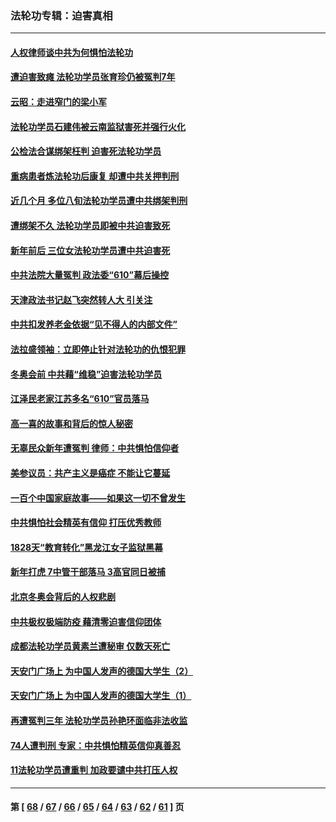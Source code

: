 ### 法轮功专辑：迫害真相
---
#### [人权律师谈中共为何惧怕法轮功](../../pages/nf4379/n13601990.md?02280430) 
#### [遭迫害致瘫 法轮功学员张育珍仍被冤判7年](../../pages/nf4379/n13565875.md?02280430) 
#### [云昭：走进窄门的梁小军](../../pages/nf4379/n13605425.md?02280430) 
#### [法轮功学员石建伟被云南监狱害死并强行火化](../../pages/nf4379/n13599603.md?02280430) 
#### [公检法合谋绑架枉判 迫害死法轮功学员](../../pages/nf4379/n13596338.md?02280430) 
#### [重病患者炼法轮功后康复 却遭中共关押判刑](../../pages/nf4379/n13593948.md?02280430) 
#### [近几个月 多位八旬法轮功学员遭中共绑架判刑](../../pages/nf4379/n13591671.md?02280430) 
#### [遭绑架不久 法轮功学员即被中共迫害致死](../../pages/nf4379/n13587121.md?02280430) 
#### [新年前后 三位女法轮功学员遭中共迫害死](../../pages/nf4379/n13584573.md?02280430) 
#### [中共法院大量冤判 政法委“610”幕后操控](../../pages/nf4379/n13578342.md?02280430) 
#### [天津政法书记赵飞突然转人大 引关注](../../pages/nf4379/n13578965.md?02280430) 
#### [中共扣发养老金依据“见不得人的内部文件”](../../pages/nf4379/n13576363.md?02280430) 
#### [法拉盛领袖：立即停止针对法轮功的仇恨犯罪](../../pages/nf4379/n13575222.md?02280430) 
#### [冬奥会前 中共藉“维稳”迫害法轮功学员](../../pages/nf4379/n13570533.md?02280430) 
#### [江泽民老家江苏多名“610”官员落马](../../pages/nf4379/n13572920.md?02280430) 
#### [高一喜的故事和背后的惊人秘密](../../pages/nf4379/n13572834.md?02280430) 
#### [无辜民众新年遭冤判 律师：中共惧怕信仰者](../../pages/nf4379/n13568691.md?02280430) 
#### [美参议员：共产主义是癌症 不能让它蔓延](../../pages/nf4379/n13569660.md?02280430) 
#### [一百个中国家庭故事——如果这一切不曾发生](../../pages/nf4379/n13531687.md?02280430) 
#### [中共惧怕社会精英有信仰 打压优秀教师](../../pages/nf4379/n13563192.md?02280430) 
#### [1828天“教育转化”黑龙江女子监狱黑幕](../../pages/nf4379/n13536804.md?02280430) 
#### [新年打虎 7中管干部落马 3高官同日被捕](../../pages/nf4379/n13560915.md?02280430) 
#### [北京冬奥会背后的人权悲剧](../../pages/nf4379/n13556415.md?02280430) 
#### [中共极权极端防疫 藉清零迫害信仰团体](../../pages/nf4379/n13555509.md?02280430) 
#### [成都法轮功学员黄素兰遭秘审 仅数天死亡](../../pages/nf4379/n13537458.md?02280430) 
#### [天安门广场上 为中国人发声的德国大学生（2）](../../pages/nf4379/n13533454.md?02280430) 
#### [天安门广场上 为中国人发声的德国大学生（1）](../../pages/nf4379/n13528390.md?02280430) 
#### [再遭冤判三年 法轮功学员孙艳环面临非法收监](../../pages/nf4379/n13526543.md?02280430) 
#### [74人遭判刑 专家：中共惧怕精英信仰真善忍](../../pages/nf4379/n13520765.md?02280430) 
#### [11法轮功学员遭重判 加政要谴中共打压人权](../../pages/nf4379/n13521294.md?02280430) 

---
#### 第 [ [68](./68.md?02280430) / [67](./67.md?02280430) / [66](./66.md?02280430) / [65](./65.md?02280430) / [64](./64.md?02280430) / [63](./63.md?02280430) / [62](./62.md?02280430) / [61](./61.md?02280430) ] 页
